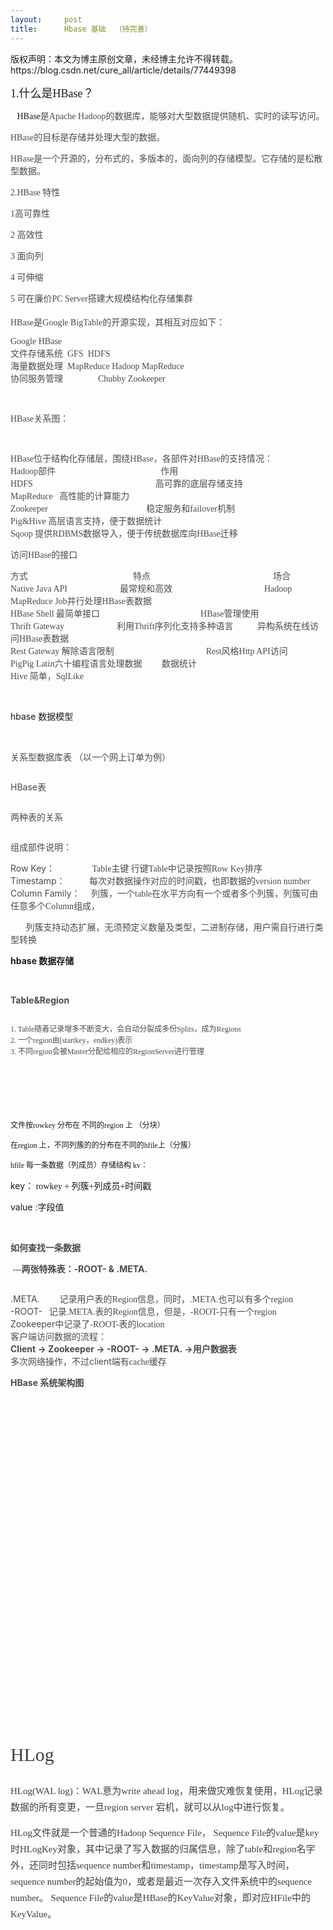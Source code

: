 ```yaml
---
layout:     post
title:      Hbase 基础  （待完善）
---
```

<div id="article_content" class="article_content clearfix csdn-tracking-statistics" data-pid="blog" data-mod="popu_307" data-dsm="post">
								<div class="article-copyright">
					版权声明：本文为博主原创文章，未经博主允许不得转载。					https://blog.csdn.net/cure_all/article/details/77449398				</div>
								            <link rel="stylesheet" href="https://csdnimg.cn/release/phoenix/template/css/ck_htmledit_views-f76675cdea.css">
						<div class="htmledit_views" id="content_views">
                
<p><span style="font-family:SimSun;font-size:18px;">1.什么是HBase？</span></p>
<p><span style="font-family:SimSun;"><span></span>  <span style="font-size:14px;">
 HBase<span style="color:rgb(75,75,75);">是</span><span style="color:rgb(75,75,75);">Apache Hadoop</span><span style="color:rgb(75,75,75);">的数据库，能够对大型数据提供随机、实时的读写访问。</span></span></span></p>
<p><span style="font-family:SimSun;font-size:14px;"><span style="color:rgb(75,75,75);"><span></span>HBase</span><span style="color:rgb(75,75,75);">的目标是存储并处理大型的数据。</span></span></p>
<p><span></span></p>
<p><span style="font-family:SimSun;font-size:14px;"><span style="color:rgb(75,75,75);"><span></span>HBase</span><span style="color:rgb(75,75,75);">是一个开源的，分布式的，多版本的，面向列的存储模型。它存储的是松散型数据。</span></span></p>
<p><span style="font-family:SimSun;font-size:14px;"><span style="color:rgb(75,75,75);">2.HBase 特性</span></span></p>
<p><span style="font-family:SimSun;"><span style="color:rgb(75,75,75);font-size:14px;"></span><span style="color:rgb(75,75,75);font-size:14px;">1</span><span style="color:rgb(75,75,75);font-size:14px;">高可靠性</span></span></p>
<p><span style="font-size:14px;"><span style="color:rgb(75,75,75);"><span></span></span></span></p>
<p><span style="color:rgb(75,75,75);"><span style="font-family:SimSun;"><span></span>2 高效性</span></span></p>
<p><span style="color:rgb(75,75,75);"><span style="font-family:SimSun;"><span></span>3 面向列</span></span></p>
<p><span style="color:rgb(75,75,75);"><span style="font-family:SimSun;"><span></span>4 可伸缩</span></span></p>
<p><span style="color:rgb(75,75,75);"><span style="font-family:SimSun;"><span></span>5 可在廉价PC Server搭建大规模结构化存储集群</span></span></p>
<p style="font-size:18px;"></p>
<p><span style="font-family:'Microsoft YaHei';"><span style="color:rgb(75,75,75);">HBase是Google BigTable的开源实现</span><span style="color:rgb(75,75,75);">，其相互对应如下：</span></span></p>
<p><span style="font-family:'Microsoft YaHei';"><span style="color:rgb(75,75,75);">Google HBase</span><span style="color:rgb(75,75,75);"><br></span><span style="color:rgb(75,75,75);">文件存储系统  GFS  HDFS</span><span style="color:rgb(75,75,75);"><br></span><span style="color:rgb(75,75,75);">海量数据处理  MapReduce Hadoop MapReduce</span><span style="color:rgb(75,75,75);"><br></span><span style="color:rgb(75,75,75);">协同服务管理　　　　Chubby Zookeeper</span></span></p>
<p><span style="color:rgb(75,75,75);"><span style="font-family:'Microsoft YaHei';"> </span></span></p>
<p><span style="color:rgb(75,75,75);"><span style="font-family:'Microsoft YaHei';">HBase关系图：</span></span></p>
<p><span style="color:rgb(75,75,75);"><span style="font-family:'Microsoft YaHei';"> <img src="" alt=""></span></span></p>
<p><span style="font-family:'Microsoft YaHei';"><span style="color:rgb(75,75,75);">HBase位于结构化存储层，围绕HBase，各部件对HBase的支持情况：</span><span style="color:rgb(75,75,75);"><br></span><span style="color:rgb(75,75,75);">Hadoop部件　　　　　　　　　　　　作用</span><span style="color:rgb(75,75,75);"><br></span><span style="color:rgb(75,75,75);">HDFS　　　　　　　　　　　　　　高可靠的底层存储支持</span><span style="color:rgb(75,75,75);"><br></span><span style="color:rgb(75,75,75);">MapReduce   高性能的计算能力</span><span style="color:rgb(75,75,75);"><br></span><span style="color:rgb(75,75,75);">Zookeeper 　　　　　　　　　　　稳定服务和failover机制</span><span style="color:rgb(75,75,75);"><br></span><span style="color:rgb(75,75,75);">Pig&amp;Hive 高层语言支持，便于数据统计</span><span style="color:rgb(75,75,75);"><br></span><span style="color:rgb(75,75,75);">Sqoop 提供RDBMS数据导入，便于传统数据库向HBase迁移</span></span></p>
<p><span style="color:rgb(75,75,75);"><span style="font-family:'Microsoft YaHei';">访问HBase的接口</span></span></p>
<p><span style="font-family:'Microsoft YaHei';"><span style="color:rgb(75,75,75);">方式　　　　　　　　　　　　特点　　　　　　　　　　　　　　场合</span><span style="color:rgb(75,75,75);"><br></span><span style="color:rgb(75,75,75);">Native Java API　　　　　　最常规和高效 　　　　　　　　　　 Hadoop MapReduce Job并行处理HBase表数据</span><span style="color:rgb(75,75,75);"><br></span><span style="color:rgb(75,75,75);">HBase Shell 最简单接口 　　　　　　　　　　　 HBase管理使用</span><span style="color:rgb(75,75,75);"><br></span><span style="color:rgb(75,75,75);">Thrift Gateway　　　　　　利用Thrift序列化支持多种语言 　　  异构系统在线访问HBase表数据</span><span style="color:rgb(75,75,75);"><br></span><span style="color:rgb(75,75,75);">Rest Gateway 解除语言限制 　　　　　　　　　　 Rest风格Http API访问</span><span style="color:rgb(75,75,75);"><br></span><span style="color:rgb(75,75,75);">PigPig Latin六十编程语言处理数据 　　数据统计</span><span style="color:rgb(75,75,75);"><br></span><span style="color:rgb(75,75,75);">Hive 简单，SqlLike</span></span></p>
<br><p>hbase 数据模型</p>
<p></p>
<p> <img src="" alt=""></p>
<p><span style="color:rgb(75,75,75);">关系型数据库表 （以一个网上订单为例）</span><br></p>
<p><span style="color:rgb(75,75,75);"><img src="" alt=""><br></span></p>
<p><span style="color:rgb(75,75,75);">HBase表</span></p>
<p><span style="color:rgb(75,75,75);"><img src="" alt=""><br></span></p>
<p><span style="color:rgb(75,75,75);">两种表的关系</span></p>
<p><span style="color:rgb(75,75,75);"><img src="" alt=""><br></span></p>
<p><span style="color:rgb(75,75,75);"><span style="font-size:12px;"></span></span></p>
<p><span style="color:rgb(75,75,75);"><span style="font-family:'宋体';">组成部件说明：</span></span></p>
<p><span style="color:rgb(75,75,75);">Row Key<span style="font-family:'宋体';">：　　 　　</span><span style="font-family:Verdana;">Table</span><span style="font-family:'宋体';">主键 行键</span><span style="font-family:Verdana;">Table</span><span style="font-family:'宋体';">中记录按照</span><span style="font-family:Verdana;">Row
 Key</span><span style="font-family:'宋体';">排序</span></span><span style="color:rgb(75,75,75);"><br></span><span style="color:rgb(75,75,75);">Timestamp<span style="font-family:'宋体';">：</span><span style="font-family:Verdana;">   </span><span style="font-family:'宋体';">　　每次对数据操作对应的时间戳，也即数据的</span><span style="font-family:Verdana;">version number</span></span><span style="color:rgb(75,75,75);"><br></span><span style="color:rgb(75,75,75);">Column Family<span style="font-family:'宋体';">： 　列簇，一个</span><span style="font-family:Verdana;">table</span><span style="font-family:'宋体';">在水平方向有一个或者多个列簇，列簇可由任意多个</span><span style="font-family:Verdana;">Column</span><span style="font-family:'宋体';">组成，</span></span></p>
<p><span style="color:rgb(75,75,75);"><span style="font-family:'宋体';"><span></span>       列簇支持动态扩展，无须预定义数量及类型，二进制存储，用户需自行进行类型转换</span></span></p>
<p><strong>hbase 数据存储 </strong></p>
<p><strong> </strong></p>
<p style="font-weight:bold;"><strong><span style="color:rgb(75,75,75);">Table&amp;Region</span></strong></p>
<p style="font-weight:bold;"><strong><span style="color:rgb(75,75,75);"><img src="" alt=""><br></span></strong></p>
<p><span style="color:rgb(75,75,75);"></span></p>
<p><span style="font-family:SimSun;font-size:12px;"><span style="color:rgb(75,75,75);">1. Table随着记录增多不断变大，会自动分裂成多份Splits，成为Regions</span><span style="color:rgb(75,75,75);"><br></span><span style="color:rgb(75,75,75);">2. 一个region由[startkey，endkey)表示</span><span style="color:rgb(75,75,75);"><br></span><span style="color:rgb(75,75,75);">3. 不同region会被Master分配给相应的RegionServer进行管理</span></span></p>
<p><span style="font-family:SimSun;font-size:12px;"><span style="color:rgb(75,75,75);"><img src="https://img-blog.csdn.net/20170821205009196?watermark/2/text/aHR0cDovL2Jsb2cuY3Nkbi5uZXQvY3VyZV9hbGw=/font/5a6L5L2T/fontsize/400/fill/I0JBQkFCMA==/dissolve/70/gravity/Center" alt=""><br></span></span></p>
<p><span style="font-family:SimSun;font-size:12px;"><span style="color:rgb(75,75,75);"><br></span></span></p>
<p><span style="font-family:SimSun;font-size:12px;"><span style="color:rgb(75,75,75);"><img src="https://img-blog.csdn.net/20170821205039630?watermark/2/text/aHR0cDovL2Jsb2cuY3Nkbi5uZXQvY3VyZV9hbGw=/font/5a6L5L2T/fontsize/400/fill/I0JBQkFCMA==/dissolve/70/gravity/Center" alt=""><br></span></span></p>
<p><span style="font-family:SimSun;font-size:12px;"><span style="color:rgb(75,75,75);"><br></span></span></p>
<p><span style="font-family:SimSun;font-size:12px;">文件按rowkey 分布在 不同的region 上 （分块）</span></p>
<p><span style="font-family:SimSun;font-size:12px;">在region 上，不同列簇的的分布在不同的hfile上（分簇）</span></p>
<p><span style="font-family:SimSun;font-size:12px;">hfile 每一条数据（列成员）存储结构 kv：</span></p>
<p><span></span>key<span style="font-family:'宋体';">： </span>
<span style="font-family:Calibri;">rowkey + </span><span style="font-family:'宋体';">列簇</span><span style="font-family:Calibri;">+</span><span style="font-family:'宋体';">列成员</span><span style="font-family:Calibri;">+</span><span style="font-family:'宋体';">时间戳</span></p>
<p><span></span>value :<span style="font-family:'宋体';">字段值</span></p>
<p><span style="font-family:SimSun;font-size:12px;"><span></span></span></p>
<br><p style="font-weight:bold;"><span style="color:#4b4b4b;">如何查找一条数据 </span></p>
<p style="font-weight:bold;"><span style="color:#4b4b4b;"></span></p>
<p><strong><span style="color:rgb(75,75,75);"><span style="font-family:'宋体';"> ---两张特殊表：</span>-ROOT- &amp; .META.</span></strong></p>
<img src="" alt=""><br><p><span style="color:rgb(75,75,75);"></span></p>
<p><span style="color:rgb(75,75,75);">.META. <span style="font-family:'宋体';">　　记录用户表的</span><span style="font-family:Verdana;">Region</span><span style="font-family:'宋体';">信息，同时，</span><span style="font-family:Verdana;">.META.</span><span style="font-family:'宋体';">也可以有多个</span><span style="font-family:Verdana;">region</span></span><span style="color:rgb(75,75,75);"><br></span><span style="color:rgb(75,75,75);">-ROOT- <span style="font-family:Verdana;">
  </span><span style="font-family:'宋体';">记录</span><span style="font-family:Verdana;">.META.</span><span style="font-family:'宋体';">表的</span><span style="font-family:Verdana;">Region</span><span style="font-family:'宋体';">信息，但是，</span><span style="font-family:Verdana;">-ROOT-</span><span style="font-family:'宋体';">只有一个</span><span style="font-family:Verdana;">region</span></span><span style="color:rgb(75,75,75);"><br></span><span style="color:rgb(75,75,75);">Zookeeper<span style="font-family:'宋体';">中记录了</span><span style="font-family:Verdana;">-ROOT-</span><span style="font-family:'宋体';">表的</span><span style="font-family:Verdana;">location</span></span><span style="color:rgb(75,75,75);"><br></span><span style="color:rgb(75,75,75);"><span style="font-family:'宋体';">客户端访问数据的流程：</span></span><span style="color:rgb(75,75,75);"><br></span><span style="color:rgb(75,75,75);"><strong>Client -&gt; Zookeeper -&gt; -ROOT- -&gt; .META. -&gt;<span style="font-family:'宋体';">用户数据表</span></strong></span><span style="color:rgb(75,75,75);"><br></span><span style="color:rgb(75,75,75);"><span style="font-family:'宋体';">多次网络操作，不过</span>client<span style="font-family:'宋体';">端有</span><span style="font-family:Verdana;">cache</span><span style="font-family:'宋体';">缓存</span></span></p>
<p><span style="color:rgb(75,75,75);"><span style="font-family:'宋体';"></span></span></p>
<p><strong><span style="color:rgb(75,75,75);">HBase <span style="font-family:'宋体';">系统架构图</span></span></strong></p>
<br><p><span style="color:rgb(75,75,75);"><span style="font-family:'宋体';"><br></span></span></p>
<p><br></p>
<p><br></p>
<p><br></p>
<p><br></p>
<p><br></p>
<p><br></p>
<p><br></p>
<p><br></p>
<p><br></p>
<p><br></p>
<p><br></p>
<p><br></p>
<p><br></p>
<p><br></p>
<p><br></p>
<p></p>
<h2 id="hlog" style="font-weight:100;line-height:1.3em;font-size:2.13em;color:rgb(63,63,63);font-family:'microsoft yahei';">
HLog</h2>
<p></p>
<p style="color:rgb(63,63,63);font-family:'microsoft yahei';font-size:15px;line-height:26px;">
HLog(WAL log)：WAL意为write ahead log，用来做灾难恢复使用，HLog记录数据的所有变更，一旦region server 宕机，就可以从log中进行恢复。</p>
<p style="color:rgb(63,63,63);font-family:'microsoft yahei';font-size:15px;line-height:26px;">
HLog文件就是一个普通的Hadoop Sequence File， Sequence File的value是key时HLogKey对象，其中记录了写入数据的归属信息，除了table和region名字外，还同时包括sequence number和timestamp，timestamp是写入时间，sequence number的起始值为0，或者是最近一次存入文件系统中的sequence number。 Sequence File的value是HBase的KeyValue对象，即对应HFile中的KeyValue。</p>
<br><p style="font-weight:bold;"><strong><span style="color:rgb(75,75,75);"><br></span></strong></p>
<p><strong><br></strong></p>
            </div>
                </div>